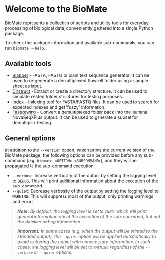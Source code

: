 # Welcome to the BioMate

BioMate represents a collection of scripts and utility tools for everyday processing of biological data, conveniently gathered into a single Python package.

To check the package information and available sub-commands, you can run `biomate --help`.

## Available tools

- [Blabber](blabber.md) - FASTA, FASTQ or plain text sequence generator. It can be used to re-generate a demultiplexed flowcell folder using a sample sheet as input.
- [Dirstruct](dirstruct.md) - Extract or create a directory structure. It can be used to simulate nested folder structures for testing purposes.
- [Index](index.md) - Indexing tool for FASTA/FASTQ files. It can be used to search for expected indexes and get 'fuzzy' information.
- [FastRewind](fastrewind.md) - Convert a demultiplexed folder back into the Illumina NovaSeqXPlus output. It can be used to generate a subset for demultiplex testing.

## General options

In addition to the `--version` option, which prints the current version of the BioMate package, the following options can be provided before any sub-command (_e.g._ `biomate <OPTION> <SUBCOMMAND>`), and they will be propagated to the sub-command execution:

- `--verbose`: Increase verbosity of the output by setting the logging level to `DEBUG`. This will print additional information about the execution of the sub-command.
- `--quiet`: Decrease verbosity of the output by setting the logging level to `WARNING`. This will suppress most of the output, only printing warnings and errors.

> _**Note:** By default, the logging level is set to `INFO`, which will print general information about the execution of the sub-command, but not the detailed debug information._

> _**Important:** In some cases (e.g. when the output will be printed to the standard output), the `--quiet` option will be applied automatically to avoid cluttering the output with unnecessary information. In such cases, the logging level will be set to `WARNING` regardless of the `--verbose` or `--quiet` options._
